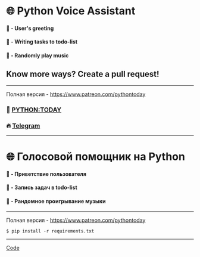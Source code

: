 # 🌐 Python Voice Assistant
#### 🌵 - User's greeting
#### 🌵 - Writing tasks to todo-list
#### 🌵 - Randomly play music
## Know more ways? Create a pull request!
---
Полная версия - https://www.patreon.com/pythontoday

### 🎥 [PYTHON:TODAY](https://youtu.be/gvYGIhuiJQI)
### 🔥 [Telegram](https://t.me/python2day)
---
# 🌐 Голосовой помощник на Python
#### 🌵 - Приветствие пользователя
#### 🌵 - Запись задач в todo-list
#### 🌵 - Рандомное проигрывание музыки
---
Полная версия - https://www.patreon.com/pythontoday
```
$ pip install -r requirements.txt
```
---

[Code](https://github.com/pythontoday/voice_assistant)
